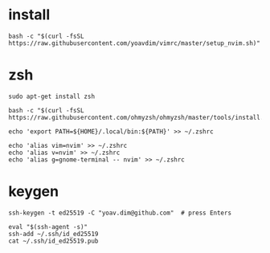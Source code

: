# install
```shell
bash -c "$(curl -fsSL https://raw.githubusercontent.com/yoavdim/vimrc/master/setup_nvim.sh)"
```
# zsh
```shell
sudo apt-get install zsh
```
```shell
bash -c "$(curl -fsSL https://raw.githubusercontent.com/ohmyzsh/ohmyzsh/master/tools/install.sh)"
```
```shell
echo 'export PATH=${HOME}/.local/bin:${PATH}' >> ~/.zshrc
```
```shell
echo 'alias vim=nvim' >> ~/.zshrc
echo 'alias v=nvim' >> ~/.zshrc
echo 'alias g=gnome-terminal -- nvim' >> ~/.zshrc
```
# keygen
```shell
ssh-keygen -t ed25519 -C "yoav.dim@github.com"  # press Enters
```
```shell
eval "$(ssh-agent -s)"
ssh-add ~/.ssh/id_ed25519
cat ~/.ssh/id_ed25519.pub
```
